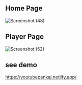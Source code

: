 
## Home Page


![Screenshot (48)](https://user-images.githubusercontent.com/101162398/192951326-166151bb-61eb-4bde-b181-2a3671843612.png)

## Player Page


![Screenshot (52)](https://user-images.githubusercontent.com/101162398/193103260-a2339aa5-7152-469e-94ee-d33345d41aae.png)


## see demo 
https://youtubepankaj.netlify.app/
